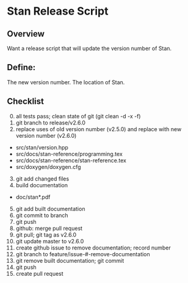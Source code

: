 # Stan Release Script

## Overview

Want a release script that will update the version number of Stan.

## Define:
The new version number.
The location of Stan.

## Checklist

0. all tests pass; clean state of git (git clean -d -x -f)
1. git branch to release/v2.6.0
2. replace uses of old version number (v2.5.0) and replace with new version number (v2.6.0)
  - src/stan/version.hpp
  - src/docs/stan-reference/programming.tex
  - src/docs/stan-reference/stan-reference.tex
  - src/doxygen/doxygen.cfg
3. git add changed files
4. build documentation
  - doc/stan*.pdf
5. git add built documentation
6. git commit to branch
7. git push
8. github: merge pull request
9. git pull; git tag as v2.6.0
10. git update master to v2.6.0
11. create github issue to remove documentation; record number
11. git branch to feature/issue-#-remove-documentation
12. git remove built documentation; git commit
13. git push
14. create pull request

